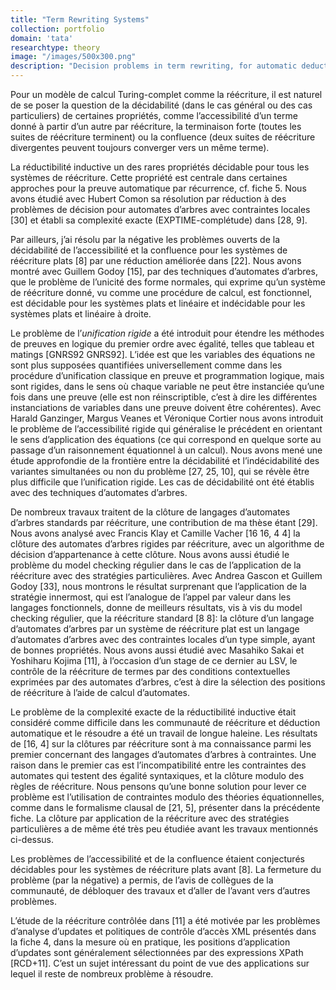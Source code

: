 ```yaml
---
title: "Term Rewriting Systems"
collection: portfolio
domain: 'tata'
researchtype: theory
image: "/images/500x300.png"
description: "Decision problems in term rewriting, for automatic deduction and verification."
---
```


Pour un modèle de calcul Turing-complet comme la réécriture, il est naturel de se poser la question de la décidabilité (dans le cas général ou des cas particuliers) de certaines propriétés, comme l’accessibilité d’un terme donné à partir d’un autre par réécriture, la terminaison forte (toutes les suites de réécriture terminent) ou la confluence (deux suites de réécriture divergentes peuvent toujours converger vers un même terme).

La réductibilité inductive un des rares propriétés décidable pour tous les systèmes de réécriture. Cette propriété est centrale dans certaines approches pour la preuve automatique par récurrence, cf. fiche 5. Nous avons étudié avec Hubert Comon sa résolution par réduction à des problèmes de décision pour automates d’arbres avec contraintes locales [30] et établi sa complexité exacte (EXPTIME-complétude) dans [28, 9].

Par ailleurs, j’ai résolu par la négative les problèmes ouverts de la décidabilité de l’accessibilité et la confluence pour les systèmes de réécriture plats [8] par une réduction améliorée dans [22]. Nous avons montré avec Guillem Godoy [15], par des techniques d’automates d’arbres, que le problème de l’unicité des forme normales, qui exprime qu’un système de réécriture donné, vu comme une procédure de calcul, est fonctionnel, est décidable pour les systèmes plats et linéaire et indécidable pour les systèmes plats et linéaire à droite.

Le problème de l’_unification rigide_ a été introduit pour étendre les méthodes de preuves en logique du premier ordre avec égalité, telles que tableau et matings [GNRS92 GNRS92]. L’idée est que les variables des équations ne sont plus supposées quantifiées universellement comme dans les procédure d’unification classique en preuve et programmation logique, mais sont rigides, dans le sens où chaque variable ne peut être instanciée qu’une fois dans une preuve (elle est non réinscriptible, c’est à dire les différentes instanciations de variables dans une preuve doivent être cohérentes). Avec Harald Ganzinger, Margus Veanes et Véronique Cortier nous avons introduit le problème de l’accessibilité rigide qui généralise le précédent en orientant le sens d’application des équations (ce qui correspond en quelque sorte au passage d’un raisonnement équationnel à un calcul). Nous avons mené une étude approfondie de la frontière entre la décidabilité et l’indécidabilité des variantes simultanées ou non du problème [27, 25, 10], qui se révèle être plus difficile que l’unification rigide. Les cas de décidabilité ont été établis avec des techniques d’automates d’arbres.

De nombreux travaux traitent de la clôture de langages d’automates d’arbres standards par réécriture, une contribution de ma thèse étant [29]. Nous avons analysé avec Francis Klay et Camille Vacher [16 16, 4 4] la clôture des automates d’arbres rigides par réécriture, avec un algorithme de décision d’appartenance à cette clôture. Nous avons aussi étudié le problème du model checking régulier dans le cas de l’application de la réécriture avec des stratégies particulières. Avec Andrea Gascon et Guillem Godoy [33], nous montrons le résultat surprenant que l’application de la stratégie innermost, qui est l’analogue de l’appel par valeur dans les langages fonctionnels, donne de meilleurs résultats, vis à vis du model checking régulier, que la réécriture standard [8 8]: la clôture d’un langage d’automates d’arbres par un système de réécriture plat est un langage d’automates d’arbres avec des contraintes locales d’un type simple, ayant de bonnes propriétés. Nous avons aussi étudié avec Masahiko Sakai et Yoshiharu Kojima [11], à l’occasion d’un stage de ce dernier au LSV, le contrôle de la réécriture de termes par des conditions contextuelles exprimées par des automates d’arbres, c’est à dire la sélection des positions de réécriture à l’aide de calcul d’automates.



Le problème de la complexité exacte de la réductibilité inductive était considéré comme difficile dans les communauté de réécriture et déduction automatique et le résoudre a été un travail de longue haleine. Les résultats de [16, 4] sur la clôtures par réécriture sont à ma connaissance parmi les premier concernant des langages d’automates d’arbres à contraintes. Une raison dans le premier cas est l’incompatibilité entre les contraintes des automates qui testent des égalité syntaxiques, et la clôture modulo des règles de réécriture. Nous pensons qu’une bonne solution pour lever ce problème est l’utilisation de contraintes modulo des théories équationnelles, comme dans le formalisme clausal de [21, 5], présenter dans la précédente fiche. La clôture par application de la réécriture avec des stratégies particulières a de même été très peu étudiée avant les travaux mentionnés ci-dessus.



Les problèmes de l’accessibilité et de la confluence étaient conjecturés décidables pour les systèmes de réécriture plats avant [8]. La fermeture du problème (par la négative) a permis, de l’avis de collègues de la communauté, de débloquer des travaux et d’aller de l’avant vers d’autres problèmes.

L’étude de la réécriture contrôlée dans [11] a été motivée par les problèmes d’analyse d’updates et politiques de contrôle d’accès XML présentés dans la fiche 4, dans la mesure où en pratique, les positions d’application d’updates sont généralement sélectionnées par des expressions XPath [RCD+11]. C’est un sujet intéressant du point de vue des applications sur lequel il reste de nombreux problème à résoudre.